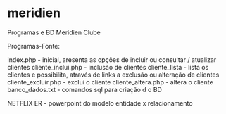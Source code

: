 # meridien
Programas e BD Meridien Clube

Programas-Fonte:

index.php - inicial, aresenta as opções de incluir ou consultar / atualizar clientes
cliente_inclui.php - inclusão de clientes
cliente_lista - lista os clientes e possibilita, através de links a exclusão ou alteração de clientes
cliente_excluir.php - exclui o cliente
cliente_altera.php - altera o cliente
banco_dados.txt - comandos sql para criação d o BD

NETFLIX ER - powerpoint do modelo entidade x relacionamento

